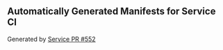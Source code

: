## Automatically Generated Manifests for Service CI
Generated by [Service PR #552](https://github.com/trustyai-explainability/trustyai-explainability/pull/552)
